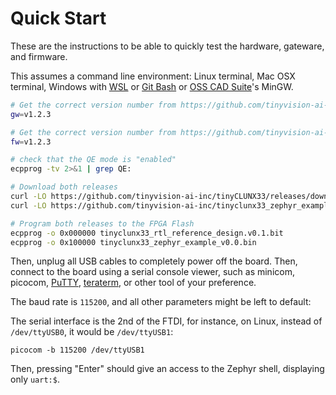 # Quick Start

These are the instructions to be able to quickly test the
hardware, gateware, and firmware.

This assumes a command line environment:
Linux terminal, Mac OSX terminal, Windows with
[WSL](https://learn.microsoft.com/en-us/windows/wsl/install) or
[Git Bash](https://git-scm.com/download/win) or
[OSS CAD Suite](https://github.com/YosysHQ/oss-cad-suite-build)'s MinGW.

```bash
# Get the correct version number from https://github.com/tinyvision-ai-inc/tinyCLUNX33/releases
gw=v1.2.3

# Get the correct version number from https://github.com/tinyvision-ai-inc/tinyclunx33_zephyr_example/releases
fw=v1.2.3

# check that the QE mode is "enabled"
ecpprog -tv 2>&1 | grep QE:

# Download both releases
curl -LO https://github.com/tinyvision-ai-inc/tinyCLUNX33/releases/download/$gw/tinyclunx33_rtl_reference_design.$gw.bit
curl -LO https://github.com/tinyvision-ai-inc/tinyclunx33_zephyr_example/releases/download/v0.0/tinyclunx33_zephyr_example_v0.0.bin

# Program both releases to the FPGA Flash
ecpprog -o 0x000000 tinyclunx33_rtl_reference_design.v0.1.bit
ecpprog -o 0x100000 tinyclunx33_zephyr_example_v0.0.bin
```

Then, unplug all USB cables to completely power off the board.
Then, connect to the board using a serial console viewer, such as minicom, picocom,
[PuTTY](https://www.chiark.greenend.org.uk/~sgtatham/putty/latest.html),
[teraterm](https://sourceforge.net/projects/tera-term/),
or other tool of your preference.

The baud rate is `115200`, and all other parameters might be left to default:

The serial interface is the 2nd of the FTDI, for instance, on Linux, instead of `/dev/ttyUSB0`, it would be `/dev/ttyUSB1`:

```
picocom -b 115200 /dev/ttyUSB1
```

Then, pressing "Enter" should give an access to the Zephyr shell, displaying only `uart:$`.
